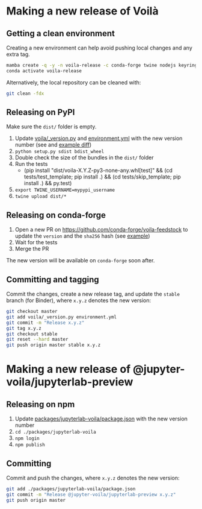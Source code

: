 # Making a new release of Voilà

## Getting a clean environment

Creating a new environment can help avoid pushing local changes and any extra tag.

```bash
mamba create -q -y -n voila-release -c conda-forge twine nodejs keyring pip matplotlib tornado
conda activate voila-release
```

Alternatively, the local repository can be cleaned with:

```bash
git clean -fdx
```

## Releasing on PyPI

Make sure the `dist/` folder is empty.

1. Update [voila/_version.py](./voila/_version.py) and [environment.yml](./environment.yml) with the new version number (see and [example diff](https://github.com/voila-dashboards/voila/commit/5c6fd8dd3ea71412ae9c20c25248453d22a3b60a))
2. `python setup.py sdist bdist_wheel`
3. Double check the size of the bundles in the `dist/` folder
4. Run the tests
   * (pip install "dist/voila-X.Y.Z-py3-none-any.whl[test]" && (cd tests/test_template; pip install .) && (cd tests/skip_template; pip install .) && py.test)
5. `export TWINE_USERNAME=mypypi_username`
6. `twine upload dist/*`

## Releasing on conda-forge

1. Open a new PR on https://github.com/conda-forge/voila-feedstock to update the `version` and the `sha256` hash (see [example](https://github.com/conda-forge/voila-feedstock/pull/23/files))
2. Wait for the tests
3. Merge the PR

The new version will be available on `conda-forge` soon after.

## Committing and tagging

Commit the changes, create a new release tag, and update the `stable` branch (for Binder), where `x.y.z` denotes the new version:

```bash
git checkout master
git add voila/_version.py environment.yml
git commit -m "Release x.y.z"
git tag x.y.z
git checkout stable
git reset --hard master
git push origin master stable x.y.z
```

# Making a new release of @jupyter-voila/jupyterlab-preview

## Releasing on npm

1. Update [packages/jupyterlab-voila/package.json](./packages/jupyterlab-voila/package.json) with the new version number
2. `cd ./packages/jupyterlab-voila`
3. `npm login`
4. `npm publish`

## Committing

Commit and push the changes, where `x.y.z` denotes the new version:

```bash
git add ./packages/jupyterlab-voila/package.json
git commit -m "Release @jupyter-voila/jupyterlab-preview x.y.z"
git push origin master
```
